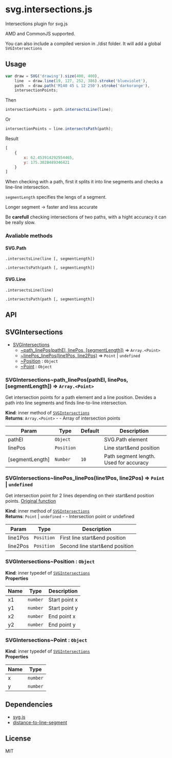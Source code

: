 # svg.intersections.js
Intersections plugin for svg.js

AMD and CommonJS supported.
 
You can also include a compiled version in ./dist folder.
It will add a global `SVGIntersections`

## Usage

```javascript
var draw = SVG('drawing').size(400, 400),
    line  = draw.line(19, 127, 252, 386).stroke('blueviolet'),
    path  = draw.path('M140 45 L 12 250').stroke('darkorange'),
    intersectionPoints;
```
Then

```javascript
intersectionPoints = path.intersectsLine(line);
```
Or

```javascript
intersectionPoints = line.intersectsPath(path);
```

Result

```javascript
[ 
    {
        x: 62.453914292554465,
        y: 175.3028489346421
    }
]
```

When checking with a path, first it splits it into line segments and checks a line-line intersection.

`segmentLength` specifies the lengs of a segment.

Longer segment -> faster and less accurate

Be **carefull** checking intersections of two paths, with a hight accuracy it can be really slow.

### Avaliable methods

#### SVG.Path

`.intersectsLine(line [, segmentLength])`

`.intersectsPath(path [, segmentLength])`

#### SVG.Line

`.intersectsLine(line)`

`.intersectsPath(path [, segmentLength])`

## API<a name="module_SVGIntersections"></a>

## SVGIntersections

* [SVGIntersections](#module_SVGIntersections)
    * [~path_linePos(pathEl, linePos, [segmentLength])](#module_SVGIntersections..path_linePos) ⇒ <code>Array.&lt;Point&gt;</code>
    * [~linePos_linePos(line1Pos, line2Pos)](#module_SVGIntersections..linePos_linePos) ⇒ <code>Point</code> &#124; <code>undefined</code>
    * [~Position](#module_SVGIntersections..Position) : <code>Object</code>
    * [~Point](#module_SVGIntersections..Point) : <code>Object</code>

<a name="module_SVGIntersections..path_linePos"></a>

### SVGIntersections~path_linePos(pathEl, linePos, [segmentLength]) ⇒ <code>Array.&lt;Point&gt;</code>
Get intersection points for a path element and a line position.
Devides a path into line segments and finds line-to-line intersection.

**Kind**: inner method of <code>[SVGIntersections](#module_SVGIntersections)</code>  
**Returns**: <code>Array.&lt;Point&gt;</code> - - Array of intersection points  

| Param | Type | Default | Description |
| --- | --- | --- | --- |
| pathEl | <code>Object</code> |  | SVG.Path element |
| linePos | <code>Position</code> |  | Line start&end position |
| [segmentLength] | <code>Number</code> | <code>10</code> | Path segment length. Used for accuracy |

<a name="module_SVGIntersections..linePos_linePos"></a>

### SVGIntersections~linePos_linePos(line1Pos, line2Pos) ⇒ <code>Point</code> &#124; <code>undefined</code>
Get intersection point for 2 lines depending on their start&end position points.
[Original function](http://jsfiddle.net/justin_c_rounds/Gd2S2/)

**Kind**: inner method of <code>[SVGIntersections](#module_SVGIntersections)</code>  
**Returns**: <code>Point</code> &#124; <code>undefined</code> - - Intersection point or undefined  

| Param | Type | Description |
| --- | --- | --- |
| line1Pos | <code>Position</code> | First line start&end position |
| line2Pos | <code>Position</code> | Second line start&end position |

<a name="module_SVGIntersections..Position"></a>

### SVGIntersections~Position : <code>Object</code>
**Kind**: inner typedef of <code>[SVGIntersections](#module_SVGIntersections)</code>  
**Properties**

| Name | Type | Description |
| --- | --- | --- |
| x1 | <code>number</code> | Start point x |
| y1 | <code>number</code> | Start point y |
| x2 | <code>number</code> | End point x |
| y2 | <code>number</code> | End point y |

<a name="module_SVGIntersections..Point"></a>

### SVGIntersections~Point : <code>Object</code>
**Kind**: inner typedef of <code>[SVGIntersections](#module_SVGIntersections)</code>  
**Properties**

| Name | Type |
| --- | --- |
| x | <code>number</code> | 
| y | <code>number</code> | 

## Dependencies

- [svg.js](https://github.com/wout/svg.js)
- [distance-to-line-segment](https://github.com/scottglz/distance-to-line-segment)

## License

MIT